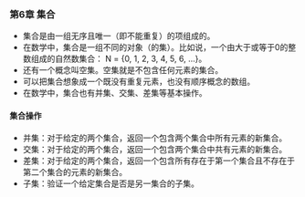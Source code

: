### 第6章 集合

* 集合是由一组无序且唯一（即不能重复）的项组成的。
* 在数学中，集合是一组不同的对象（的集）。比如说，一个由大于或等于0的整数组成的自然数集合： N = {0, 1, 2, 3, 4, 5, 6, …}。
* 还有一个概念叫空集。空集就是不包含任何元素的集合。
* 可以把集合想象成一个既没有重复元素，也没有顺序概念的数组。
* 在数学中，集合也有并集、交集、差集等基本操作。

#### 集合操作

* 并集：对于给定的两个集合，返回一个包含两个集合中所有元素的新集合。
* 交集：对于给定的两个集合，返回一个包含两个集合中共有元素的新集合。
* 差集：对于给定的两个集合，返回一个包含所有存在于第一个集合且不存在于第二个集合的元素的新集合。
* 子集：验证一个给定集合是否是另一集合的子集。